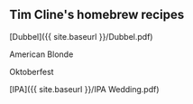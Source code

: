 ## Tim Cline's homebrew recipes

[Dubbel]({{ site.baseurl }}/Dubbel.pdf)

American Blonde

Oktoberfest

[IPA]({{ site.baseurl }}/IPA Wedding.pdf)
